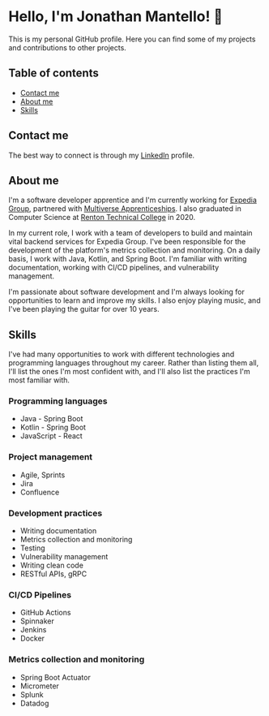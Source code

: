 # Hello, I'm Jonathan Mantello! 👋

This is my personal GitHub profile. Here you can find some of my projects and contributions to other projects.

## Table of contents
- [Contact me](#contact-me)
- [About me](#about-me)
- [Skills](#skills)

## Contact me
The best way to connect is through my [LinkedIn](https://www.linkedin.com/in/jonathanmantello/) profile.

## About me
I'm a software developer apprentice and I'm currently working for [Expedia Group](https://www.expediagroup.com), partnered with [Multiverse Apprenticeships](https://www.multiverse.io/en-US/programs). I also graduated in Computer Science at [Renton Technical College](https://www.rtc.edu) in 2020. 

In my current role, I work with a team of developers to build and maintain vital backend services for Expedia Group. I've been responsible for the development of the platform's metrics collection and monitoring. On a daily basis, I work with Java, Kotlin, and Spring Boot. I'm familiar with writing documentation, working with CI/CD pipelines, and vulnerability management.

I'm passionate about software development and I'm always looking for opportunities to learn and improve my skills. I also enjoy playing music, and I've been playing the guitar for over 10 years. 


## Skills
I've had many opportunities to work with different technologies and programming languages throughout my career. Rather than listing them all, I'll list the ones I'm most confident with, and I'll also list the practices I'm most familiar with.

### Programming languages
- Java - Spring Boot
- Kotlin - Spring Boot
- JavaScript - React

### Project management
- Agile, Sprints
- Jira
- Confluence

### Development practices
- Writing documentation
- Metrics collection and monitoring
- Testing
- Vulnerability management
- Writing clean code
- RESTful APIs, gRPC

### CI/CD Pipelines
- GitHub Actions
- Spinnaker
- Jenkins
- Docker

### Metrics collection and monitoring
- Spring Boot Actuator
- Micrometer
- Splunk
- Datadog
